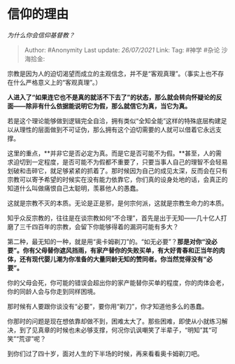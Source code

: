 # 信仰的理由
*为什么你会信仰基督教？*

> Author: #Anonymity
> Last update: *26/07/2021*
> Link:
> Tag: #神学 #杂论
> 沙海拾金:

宗教是因为人的迫切渴望而成立的主观信念，并不是“客观真理”。（事实上也不存在什么严格意义上的“客观真理”。）

**人进入了“如果连它也不是真的就活不下去了”的状态，那么就会转向怀疑论的反面——除非有什么依据能说明它为假，那么就信它为真，当它为真。**

若是这个理论能够做到逻辑完全自洽，拥有类似“全知全能”这样的特殊底层构建足以从理性的层面做到不可证伪，那么拥有这个迫切需要的人就可以借着它永远支撑。

这里的重点，**并非它是否必定为真。而是它是否可能不为假。**甚至，人的需求迫切到一定程度，是否可能不为假都不重要了，只要当事人自己的理智不会轻易划破和击碎它，就足够紧紧的抓着了。那时候因为自己的成见太深，反而会在只有宗教可以寄予希望的时候实在没有能力依靠它，你们真的设身处地的话，会真正的知道什么叫做痛恨自己太聪明，羡慕他人的愚蠢。

这就是宗教不灭的本质。无论是正是邪，是何宗何派，这就是宗教生命力的本质。

知乎众反宗教的，往往是在谈宗教如何“不合理”，首先是出于无知——几十亿人打磨了三千四百年的宗教，会留下你能够得着的漏洞可能有多大？

第二种，最无知的一种，就是用“奥卡姆剃刀”的。“如无必要”？**那是对你“没必要”。你有父母替你遮风挡雨，有家产替你的失败买单，有大好青春和正当年的肉体，还有现代婴儿潮为你准备的大量同龄无知的赞同者。你当然觉得没有“必要”。**

你的父母会死，你可能的错误会超出你的家产能替你买单的程度，你的肉体会老，你的同龄人会与你走到同样困境。

那时候有人要跟你谈没有“必要”，要你用“剃刀”，你才知道他多么的愚蠢。

你那时的问题是现在想依靠却做不到，困难太大了。那些困难，即使从小就练习解决，到了见真章的时候也未必够支撑，何况你讥讽嘲笑了半辈子，“明知”其“可笑”“荒谬”呢？

到你们过了四十岁，面对人生的下半场的时候，再来看看奥卡姆剃刀吧。
